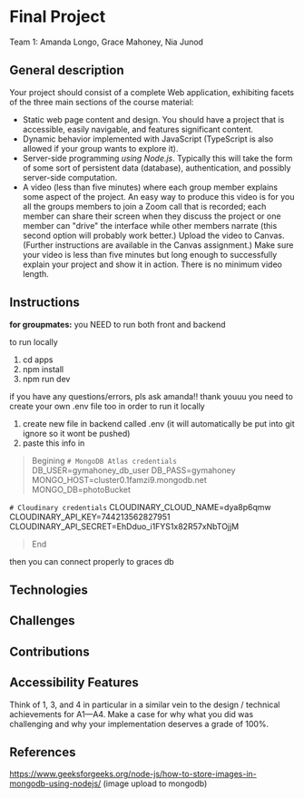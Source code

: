 # Final Project
Team 1: Amanda Longo, Grace Mahoney, Nia Junod

## General description
<!--1. A brief description of what you created, and a link to the project itself (two paragraphs of text)-->

Your project should consist of a complete Web application, exhibiting facets of the three main sections of the course material:

- Static web page content and design. You should have a project that is accessible, easily navigable, and features significant content.
- Dynamic behavior implemented with JavaScript (TypeScript is also allowed if your group wants to explore it).
- Server-side programming *using Node.js*. Typically this will take the form of some sort of persistent data (database), authentication, and possibly server-side computation. 
- A video (less than five minutes) where each group member explains some aspect of the project. An easy way to produce this video is for you all the groups members to join a Zoom call that is recorded; each member can share their screen when they discuss the project or one member can "drive" the interface while other members narrate (this second option will probably work better.) Upload the video to Canvas. (Further instructions are available in the Canvas assignment.) Make sure your video is less than five minutes but long enough to successfully explain your project and show it in action. There is no minimum video length.

## Instructions

**for groupmates:**
you NEED to run both front and backend

to run locally 
1. cd apps
2. npm install
3. npm run dev

if you have any questions/errors, pls ask amanda!! thank youuu
you need to create your own .env file too in order to run it locally 
1. create new file in backend called .env (it will automatically be put into git ignore so it wont be pushed)
2. paste this info in
>Begining
`# MongoDB Atlas credentials`
DB_USER=gymahoney_db_user
DB_PASS=gymahoney
MONGO_HOST=cluster0.1famzi9.mongodb.net
MONGO_DB=photoBucket

`# Cloudinary credentials`
CLOUDINARY_CLOUD_NAME=dya8p6qmw
CLOUDINARY_API_KEY=744213562827951
CLOUDINARY_API_SECRET=EhDduo_i1FYS1x82R57xNbTOjjM
>End

then you can connect properly to graces db 
## Technologies
<!--3. An outline of the technologies you used and how you used them.-->

## Challenges
<!--4. What challenges you faced in completing the project.-->

## Contributions
<!--5. What each group member was responsible for designing / developing.-->

## Accessibility Features
<!--6. What accessibility features you included in your project.-->

Think of 1, 3, and 4 in particular in a similar vein to the design / technical achievements for A1—A4. Make a case for why what you did was challenging and why your implementation deserves a grade of 100%.

## References
https://www.geeksforgeeks.org/node-js/how-to-store-images-in-mongodb-using-nodejs/ (image upload to mongodb)
